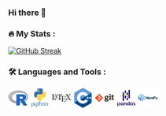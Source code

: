 ### Hi there 👋

<!--
**pedroguarderas/pedroguarderas** is a ✨ _special_ ✨ repository because its `README.md` (this file) appears on your GitHub profile.

Here are some ideas to get you started:

- 🔭 I’m currently working on ...
- 🌱 I’m currently learning ...
- 👯 I’m looking to collaborate on ...
- 🤔 I’m looking for help with ...
- 💬 Ask me about ...
- 📫 How to reach me: ...
- 😄 Pronouns: ...
- ⚡ Fun fact: ...
-->

### :fire: My Stats :
[![GitHub Streak](http://github-readme-streak-stats.herokuapp.com?user=pedroguarderas&theme=dark&background=000000)](https://git.io/streak-stats)

### :hammer_and_wrench: Languages and Tools :
<div>
<img src="https://github.com/devicons/devicon/blob/master/icons/r/r-original.svg" title="R" **alt="R" width="40" height="40"/>
<img src="https://github.com/devicons/devicon/blob/master/icons/python/python-original-wordmark.svg" title="Python" **alt="Python" width="40" height="40"/>
<img src="https://github.com/devicons/devicon/blob/master/icons/latex/latex-original.svg" title="LaTeX" **alt="LaTeX" width="40" height="40"/>
<img src="https://github.com/devicons/devicon/blob/master/icons/cplusplus/cplusplus-original.svg" title="Cpp" **alt="Cpp" width="40" height="40"/>
<img src="https://github.com/devicons/devicon/blob/master/icons/git/git-original-wordmark.svg" title="git" **alt="git" width="40" height="40"/>
<img src="https://github.com/devicons/devicon/blob/master/icons/pandas/pandas-original-wordmark.svg" title="pandas" **alt="pandas" width="40" height="40"/>
<img src="https://github.com/devicons/devicon/blob/master/icons/numpy/numpy-original-wordmark.svg" title="numpy" **alt="numpy" width="40" height="40"/>
</div>
